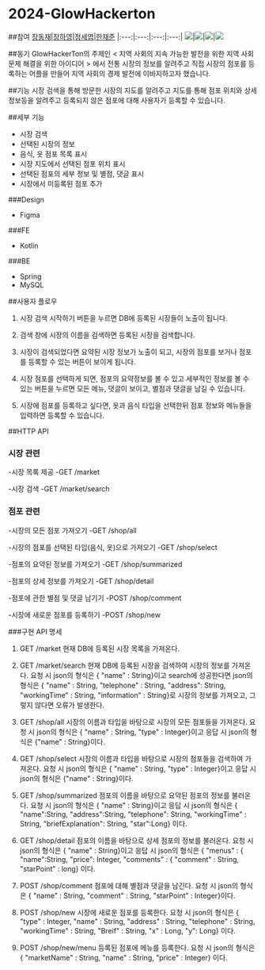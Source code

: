 # 2024-GlowHackerton
##참여
[장동재](https://github.com/JangDJ1227)|[장하영](https://github.com/JHY3066)|[정세엽](https://github.com/clcok)|[한재준](https://github.com/junjaebrother)
|:---:|:---:|:---:|:---:|
<img src="https://github.com/JangDJ1227.png">|<img src="https://github.com/JHY3066.png">|<img src="https://github.com/clcok.png">|<img src="https://github.com/junjaebrother.png">

##동기
GlowHackerTon의 주제인 < 지역 사회의 지속 가능한 발전을 위한 지역 사회 문제 해결을 위한 아이디어 > 에서 전통 시장의 정보를 알려주고 직접 시장의 점포를 등록하는 어플을 만들어 지역 사회의 경제 발전에 이바지하고자 했습니다.

##기능
시장 검색을 통해 방문한 시장의 지도를 알려주고 지도를 통해 점포 위치와 상세 정보등을 알려주고 등록되지 않은 점포에 대해 사용자가 등록할 수 있습니다.

##세부 기능
- 시장 검색
- 선택된 시장의 정보
- 음식, 옷 점포 목록 표시
- 시장 지도에서 선택된 점포 위치 표시
- 선택된 점포의 세부 정보 및 별점, 댓글 표시
- 시장에서 미등록된 점포 추가

###Design
- Figma

###FE
- Kotlin

###BE
- Spring
- MySQL


##사용자 플로우
1. 시장 검색 시작하기 버튼을 누르면 DB에 등록된 시장들이 노출이 됩니다.

2. 검색 창에 시장의 이름을 검색하면 등록된 시장을 검색합니다.

3. 시장이 검색되었다면 요약된 시장 정보가 노출이 되고, 시장의 점포를 보거나 점포를 등록할 수 있는 버튼이 보이게 됩니다.

4. 시장 점포를 선택하게 되면, 점포의 요약정보를 볼 수 있고 세부적인 정보를 볼 수 있는 버튼을 누르면 모든 메뉴, 댓글이 보이고, 별점과 댓글을 남길 수 있습니다.

5. 시장에 점포를 등록하고 싶다면, 옷과 음식 타입을 선택한뒤 점포 정보와 메뉴들을 입력하면 등록할 수 있습니다.


##HTTP API
### 시장 관련
-시장 목록 제공
-GET /market

-시장 검색
-GET /market/search

### 점포 관련
-시장의 모든 점포 가져오기
-GET /shop/all

-시장의 점포를 선택된 타입(음식, 옷)으로 가져오기
-GET /shop/select

-점포의 요약된 정보를 가져오기
-GET /shop/summarized

-점포의 상세 정보를 가져오기
-GET /shop/detail

-점포에 관한 별점 및 댓글 남기기
-POST /shop/comment

-시장에 새로운 점포를 등록하기
-POST /shop/new


###구현 API 명세
1. GET /market
   현재 DB에 등록된 시장 목록을 가져온다.

2. GET /market/search
   현재 DB에 등록된 시장을 검색하여 시장의 정보를 가져온다.
   요청 시 json의 형식은 { "name" : String}이고
   search에 성공한다면 json의 형식은 {   "name" : String, "telephone" : String, "address": String, "workingTime" : String, "information" : String}로 시장의 정보를 가져오고, 그렇지 않다면 오류가 발생한다.

3. GET /shop/all
   시장의 이름과 타입을 바탕으로 시장의 모든 점포들을 가져온다.
   요청 시 json의 형식은 { "name" : String, "type" : Integer}이고
   응답 시 json의 형식은 {"name" : String}이다.

4. GET /shop/select
   시장의 이름과 타입을 바탕으로 시장의 점포들을 검색하여 가져온다.
   요청 시 json의 형식은 { "name" : String, "type" : Integer}이고
   응답 시 json의 형식은 {"name" : String}이다.

5. GET /shop/summarized
   점포의 이름을 바탕으로 요약된 점포의 정보를 불러온다.
   요청 시 json의 형식은 { "name" : String}이고
   응답 시 json의 형식은 { "name":String, "address":String, "telephone": String, "workingTime" : String, "briefExplanation": String, "star":Long} 이다.

6. GET /shop/detail
   점포의 이름을 바탕으로 상세 점포의 정보를 불러온다.
   요청 시 json의 형식은 { "name" : String}이고
   응답 시 json의 형식은 { "menus" : { "name":String, "price":  Integer, "comments" : { "comment" : String, "starPoint" : long} 이다.

7. POST /shop/comment
   점포에 대해 별점과 댓글을 남긴다.
   요청 시 json의 형식은 { "name" : String, "comment" : String, "starPoint" : Integer}이다.

8. POST /shop/new
   시장에 새로운 점포를 등록한다.
   요청 시 json의 형식은 { "type" : Integer, "name" : String, "address" : String, "telephone" : String, "workingTime" : String, "Breif" : String, "x" : Long, "y": Long} 이다.

9. POST /shop/new/menu
   등록된 점포에 메뉴를 등록한다.
   요청 시 json의 형식은 { "marketName" : String, "name" : String, "price" : Integer} 이다.